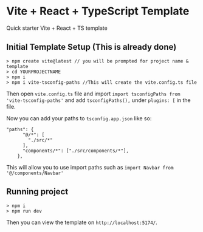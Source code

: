 
# Vite + React + TypeScript Template

Quick starter Vite + React + TS template

## Initial Template Setup (This is already done)
```
> npm create vite@latest // you will be prompted for project name & template
> cd YOURPROJECTNAME
> npm i
> npm i vite-tsconfig-paths //This will create the vite.config.ts file
```
Then open ```vite.config.ts``` file and import ```import tsconfigPaths from 'vite-tsconfig-paths'``` and add ```tsconfigPaths(),``` under ```plugins: [``` in the file.

Now you can add your paths to ```tsconfig.app.json``` like so:
```
"paths": {
      "@/*": [
        "./src/*"
      ],
      "components/*": ["./src/components/*"],
    },
```

This will allow you to use import paths such as ```import Navbar from '@/components/Navbar'```

## Running project
```
> npm i
> npm run dev
```
Then you can view the template on ```http://localhost:5174/```.
